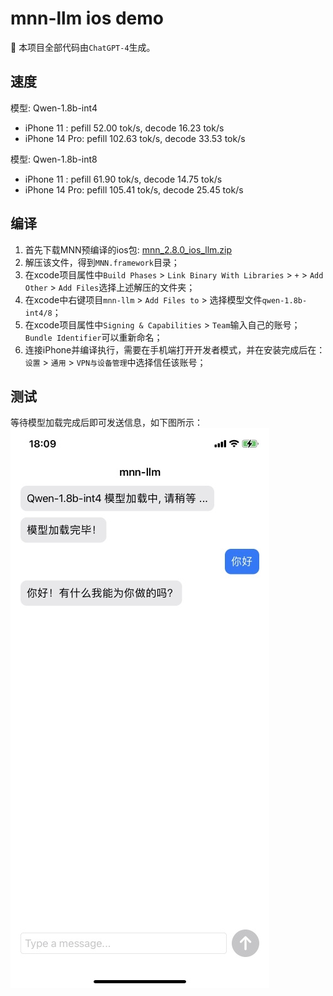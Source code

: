 # mnn-llm ios demo

🚀 本项目全部代码由`ChatGPT-4`生成。

## 速度

模型: Qwen-1.8b-int4
- iPhone 11    : pefill  52.00 tok/s, decode 16.23 tok/s
- iPhone 14 Pro: pefill 102.63 tok/s, decode 33.53 tok/s

模型: Qwen-1.8b-int8
- iPhone 11    : pefill  61.90 tok/s, decode 14.75 tok/s
- iPhone 14 Pro: pefill 105.41 tok/s, decode 25.45 tok/s

## 编译
1. 首先下载MNN预编译的ios包: [mnn_2.8.0_ios_llm.zip](https://github.com/alibaba/MNN/releases/download/2.8.0/mnn_2.8.0_ios_llm.zip)
2. 解压该文件，得到`MNN.framework`目录；
3. 在xcode项目属性中`Build Phases` > `Link Binary With Libraries` > `+` > `Add Other` > `Add Files`选择上述解压的文件夹；
4. 在xcode中右键项目`mnn-llm` > `Add Files to` > 选择模型文件`qwen-1.8b-int4/8`；
5. 在xcode项目属性中`Signing & Capabilities` > `Team`输入自己的账号；`Bundle Identifier`可以重新命名；
6. 连接iPhone并编译执行，需要在手机端打开开发者模式，并在安装完成后在：`设置` > `通用` > `VPN与设备管理`中选择信任该账号；

## 测试
等待模型加载完成后即可发送信息，如下图所示：
![ios-app](./ios_app.jpg)